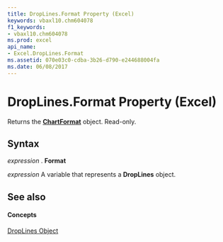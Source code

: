 ```yaml
---
title: DropLines.Format Property (Excel)
keywords: vbaxl10.chm604078
f1_keywords:
- vbaxl10.chm604078
ms.prod: excel
api_name:
- Excel.DropLines.Format
ms.assetid: 070e03c0-cdba-3b26-d790-e244688004fa
ms.date: 06/08/2017
---
```



# DropLines.Format Property (Excel)

Returns the  **[ChartFormat](Excel.ChartFormat.md)** object. Read-only.


## Syntax

 _expression_ . **Format**

 _expression_ A variable that represents a **DropLines** object.


## See also


#### Concepts


[DropLines Object](Excel.DropLines(objec).md)


